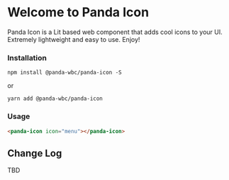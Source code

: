 # Welcome to Panda Icon
Panda Icon is a Lit based web component that adds cool icons to your UI. Extremely lightweight and easy to use.
Enjoy!

### Installation
```npm install @panda-wbc/panda-icon -S```

or 

```yarn add @panda-wbc/panda-icon```

### Usage

```html
<panda-icon icon="menu"></panda-icon>
```

## Change Log

TBD